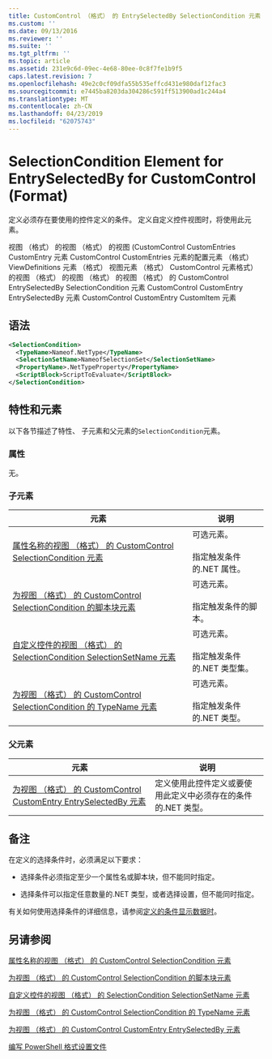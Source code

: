 ```yaml
---
title: CustomControl （格式） 的 EntrySelectedBy SelectionCondition 元素 |Microsoft Docs
ms.custom: ''
ms.date: 09/13/2016
ms.reviewer: ''
ms.suite: ''
ms.tgt_pltfrm: ''
ms.topic: article
ms.assetid: 231e9c6d-09ec-4e68-80ee-0c8f7fe1b9f5
caps.latest.revision: 7
ms.openlocfilehash: 49e2c0cf09dfa55b535effcd431e980daf12fac3
ms.sourcegitcommit: e7445ba8203da304286c591ff513900ad1c244a4
ms.translationtype: MT
ms.contentlocale: zh-CN
ms.lasthandoff: 04/23/2019
ms.locfileid: "62075743"
---
```

# <a name="selectioncondition-element-for-entryselectedby-for-customcontrol-format"></a>SelectionCondition Element for EntrySelectedBy for CustomControl (Format)

定义必须存在要使用的控件定义的条件。 定义自定义控件视图时，将使用此元素。

视图 （格式） 的视图 （格式） 的视图 (CustomControl CustomEntries CustomEntry 元素 CustomControl CustomEntries 元素的配置元素 （格式） ViewDefinitions 元素 （格式） 视图元素 （格式） CustomControl 元素格式） 的视图 （格式） 的视图 （格式） 的视图 （格式） 的 CustomControl EntrySelectedBy SelectionCondition 元素 CustomControl CustomEntry EntrySelectedBy 元素 CustomControl CustomEntry CustomItem 元素

## <a name="syntax"></a>语法

```xml
<SelectionCondition>
  <TypeName>Nameof.NetType</TypeName>
  <SelectionSetName>NameofSelectionSet</SelectionSetName>
  <PropertyName>.NetTypeProperty</PropertyName>
  <ScriptBlock>ScriptToEvaluate</ScriptBlock>
</SelectionCondition>
```

## <a name="attributes-and-elements"></a>特性和元素

以下各节描述了特性、 子元素和父元素的`SelectionCondition`元素。

### <a name="attributes"></a>属性

无。

### <a name="child-elements"></a>子元素

|元素|说明|
|-------------|-----------------|
|[属性名称的视图 （格式） 的 CustomControl SelectionCondition 元素](./propertyname-element-for-selectioncondition-for-customcontrol-for-view-format.md)|可选元素。<br /><br /> 指定触发条件的.NET 属性。|
|[为视图 （格式） 的 CustomControl SelectionCondition 的脚本块元素](./scriptblock-element-for-selectioncondition-for-customcontrol-for-view-format.md)|可选元素。<br /><br /> 指定触发条件的脚本。|
|[自定义控件的视图 （格式） 的 SelectionCondition SelectionSetName 元素](./selectionsetname-element-for-selectioncondition-for-customcontrol-for-view-format.md)|可选元素。<br /><br /> 指定触发条件的.NET 类型集。|
|[为视图 （格式） 的 CustomControl SelectionCondition 的 TypeName 元素](./typename-element-for-selectioncondition-for-customcontrol-for-view-format.md)|可选元素。<br /><br /> 指定触发条件的.NET 类型。|

### <a name="parent-elements"></a>父元素

|元素|说明|
|-------------|-----------------|
|[为视图 （格式） 的 CustomControl CustomEntry EntrySelectedBy 元素](./entryselectedby-element-for-customentry-for-customcontrol-for-view-format.md)|定义使用此控件定义或要使用此定义中必须存在的条件的.NET 类型。|

## <a name="remarks"></a>备注

在定义的选择条件时，必须满足以下要求：

- 选择条件必须指定至少一个属性名或脚本块，但不能同时指定。

- 选择条件可以指定任意数量的.NET 类型，或者选择设置，但不能同时指定。

有关如何使用选择条件的详细信息，请参阅[定义的条件显示数据时](./defining-conditions-for-displaying-data.md)。

## <a name="see-also"></a>另请参阅

[属性名称的视图 （格式） 的 CustomControl SelectionCondition 元素](./propertyname-element-for-selectioncondition-for-customcontrol-for-view-format.md)

[为视图 （格式） 的 CustomControl SelectionCondition 的脚本块元素](./scriptblock-element-for-selectioncondition-for-customcontrol-for-view-format.md)

[自定义控件的视图 （格式） 的 SelectionCondition SelectionSetName 元素](./selectionsetname-element-for-selectioncondition-for-customcontrol-for-view-format.md)

[为视图 （格式） 的 CustomControl SelectionCondition 的 TypeName 元素](./typename-element-for-selectioncondition-for-customcontrol-for-view-format.md)

[为视图 （格式） 的 CustomControl CustomEntry EntrySelectedBy 元素](./entryselectedby-element-for-customentry-for-customcontrol-for-view-format.md)

[编写 PowerShell 格式设置文件](./writing-a-powershell-formatting-file.md)
